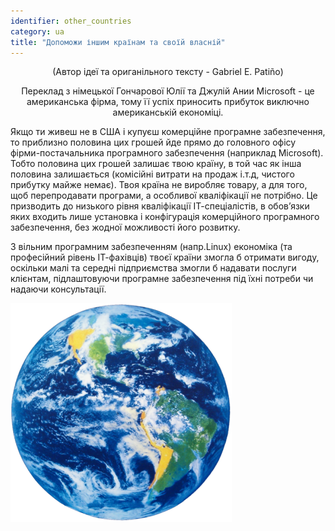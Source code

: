 ```yaml
---
identifier: other_countries
category: ua
title: "Допоможи іншим країнам та своїй власній"
---
```


<center>(Автор ідеї та ориганільного тексту - Gabriel E. Patiño) </center>
<p align="center">Переклад з німецької Гончарової Юлії та Джулій Ании
Microsoft - це американська фірма, тому її успіх приносить прибуток виключно американській економіці.

Якщо ти живеш не в США і купуєш комерційне програмне забезпечення, то приблизно половина цих грошей йде прямо до головного офісу фірми-постачальника програмного забезпечення (наприклад Microsoft). Тобто половина цих грошей залишає твою країну, в той час як інша половина залишається (комісійні витрати на продаж і.т.д, чистого прибутку майже немає). Твоя країна не виробляє товару, а для того, щоб перепродавати програми, а особливої кваліфікації не потрібно. Це призводить до низького рівня кваліфікації ІТ-спеціалістів, в обов’язки яких входить лише установка і конфігурація комерційного програмного забезпечення, без жодної можливості його розвитку.

З вільним програмним забезпеченням (напр.Linux) економіка (та професійний рівень ІТ-фахівців) твоєї країни змогла б отримати вигоду, оскільки малі та середні підприємства змогли б надавати послуги клієнтам, підлаштовуючи програмне забезпечення під їхні потреби чи надаючи консультації.

<img src="/img/earth.png" />





